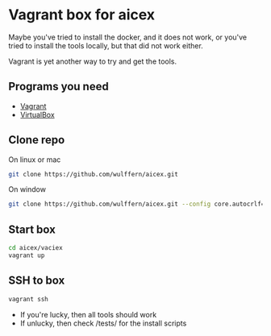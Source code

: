 
# Vagrant box for aicex 

Maybe you've tried to install the docker, and it does not work, or you've tried
to install the tools locally, but that did not work either.

Vagrant is yet another way to try and get the tools.

## Programs you need 

- [Vagrant](https://www.vagrantup.com)
- [VirtualBox](https://www.virtualbox.org)

## Clone repo 

On linux or mac
``` bash
git clone https://github.com/wulffern/aicex.git
```

On window

``` bash
git clone https://github.com/wulffern/aicex.git --config core.autocrlf=input
```

## Start box 

``` bash
cd aicex/vaciex
vagrant up 
```

## SSH to box 

``` bash
vagrant ssh
```

- If you're lucky, then all tools should work 
- If unlucky, then check /tests/ for the install scripts


